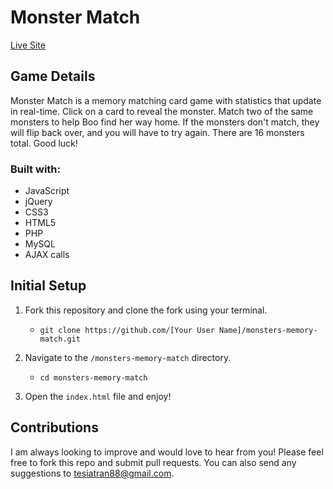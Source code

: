 # Monster Match

[Live Site](http://monsters.tesiatran.com/)

## Game Details

Monster Match is a memory matching card game with statistics that update in real-time. Click on a card to reveal the monster. Match two of the same monsters to help Boo find her way home. If the monsters don't match, they will flip back over, and you will have to try again. There are 16 monsters total. Good luck!

### Built with:

- JavaScript
- jQuery
- CSS3
- HTML5
- PHP
- MySQL
- AJAX calls

## Initial Setup

1. Fork this repository and clone the fork using your terminal.
    - `git clone https://github.com/[Your User Name]/monsters-memory-match.git`

2. Navigate to the `/monsters-memory-match` directory.
    - `cd monsters-memory-match`

3. Open the `index.html` file and enjoy!

## Contributions

I am always looking to improve and would love to hear from you! Please feel free to fork this repo and submit pull requests. You can also send any suggestions to [tesiatran88@gmail.com](mailto:tesiatran88@gmail.com).

